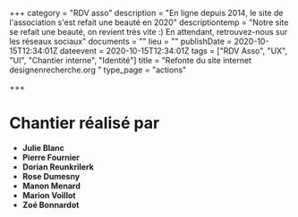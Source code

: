 +++
category = "RDV asso"
description = "En ligne depuis 2014, le site de l'association s'est refait une beauté en 2020"
descriptiontemp = "Notre site se refait une beauté, on revient très vite :)  En attendant, retrouvez-nous sur les réseaux sociaux"
documents = ""
lieu = ""
publishDate = 2020-10-15T12:34:01Z
dateevent = 2020-10-15T12:34:01Z
tags = ["RDV Asso", "UX", "UI", "Chantier interne", "Identité"]
title = "Refonte du site internet designenrecherche.org "
type_page = "actions"

+++

# Chantier réalisé par 

* **Julie Blanc**
* **Pierre Fournier**
* **Dorian Reunkrilerk**
* **Rose Dumesny**
* **Manon Menard**
* **Marion Voillot**
* **Zoé Bonnardot**